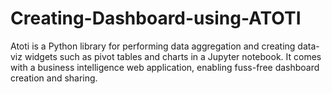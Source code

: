 # Creating-Dashboard-using-ATOTI


Atoti is a Python library for performing data aggregation and creating data-viz widgets such as pivot tables and charts in a Jupyter notebook. It comes with a business intelligence web application, enabling fuss-free dashboard creation and sharing.
